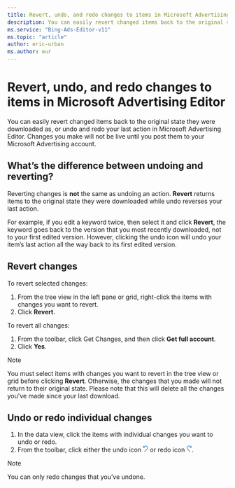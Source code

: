 ```yaml
---
title: Revert, undo, and redo changes to items in Microsoft Advertising Editor
description: You can easily revert changed items back to the original state they were downloaded as, or undo and redo your last action in Microsoft Advertising Editor.
ms.service: "Bing-Ads-Editor-v11"
ms.topic: "article"
author: eric-urban
ms.author: eur
---
```


# Revert, undo, and redo changes to items in Microsoft Advertising Editor

You can easily revert changed items back to the original state they were downloaded as, or undo and redo your last action in Microsoft Advertising Editor. Changes you make will not be live until you post them to your Microsoft Advertising account.

## What’s the difference between undoing and reverting?

Reverting changes is **not** the same as undoing an action. **Revert** returns items to the original state they were downloaded while undo reverses your last action.

For example, if you edit a keyword twice, then select it and click **Revert**, the keyword goes back to the version that you most recently downloaded, not to your first edited version. However, clicking the undo icon will undo your item’s last action all the way back to its first edited version.

## Revert changes

To revert selected changes:
1. From the tree view in the left pane or grid, right-click the items with changes you want to revert.
1. Click **Revert**.

To revert all changes:
1. From the toolbar, click Get Changes, and then click **Get full account**.
1. Click **Yes**.

> [!NOTE]
> You must select items with changes you want to revert in the tree view or grid before clicking **Revert**. Otherwise, the changes that you made will not return to their original state.
> Please note that this will delete all the changes you've made since your last download.

## Undo or redo individual changes

1. In the data view, click the items with individual changes you want to undo or redo.
1. From the toolbar, click either the undo icon ![undo icon](../images/MAE_Icons_undo.png) or redo icon ![redo icon](../images/MAE_Icons_redo.png).

> [!NOTE]
> You can only redo changes that you’ve undone.


